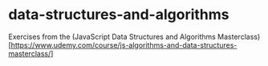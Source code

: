 # data-structures-and-algorithms

Exercises from the (JavaScript Data Structures and Algorithms Masterclass)[https://www.udemy.com/course/js-algorithms-and-data-structures-masterclass/]
